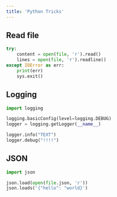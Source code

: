 ```yaml
---
title: 'Python Tricks'
---
```


## Read file
```python
try:
	content = open(file, 'r').read()
	lines = open(file, 'r').readline()
except IOError as err:
    print(err)
    sys.exit()
```

## Logging
```python
import logging

logging.basicConfig(level=logging.DEBUG)
logger = logging.getLogger(__name__)

logger.info("TEXT")
logger.debug("!!!!")
```

## JSON
```python
import json

json.load(open(file.json, 'r'))
json.loads('{"hello": "world}')
```